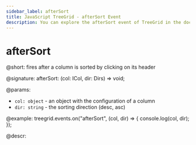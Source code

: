 ```yaml
---
sidebar_label: afterSort
title: JavaScript TreeGrid - afterSort Event 
description: You can explore the afterSort event of TreeGrid in the documentation of the DHTMLX JavaScript UI library. Browse developer guides and API reference, try out code examples and live demos, and download a free 30-day evaluation version of DHTMLX Suite 7.
---
```


# afterSort

@short: fires after a column is sorted by clicking on its header

@signature: afterSort: (col: ICol, dir: Dirs) => void;

@params:
- `col: object` - an object with the configuration of a column
- `dir: string` - the sorting direction (desc, asc)

@example:
treegrid.events.on("afterSort", (col, dir) => {
	console.log(col, dir);
});

@descr:

[comment]: # (@relatedapi: treegrid/api/treegrid_beforesort_event.md)

[comment]: # (@changelog: added in v7.1)

